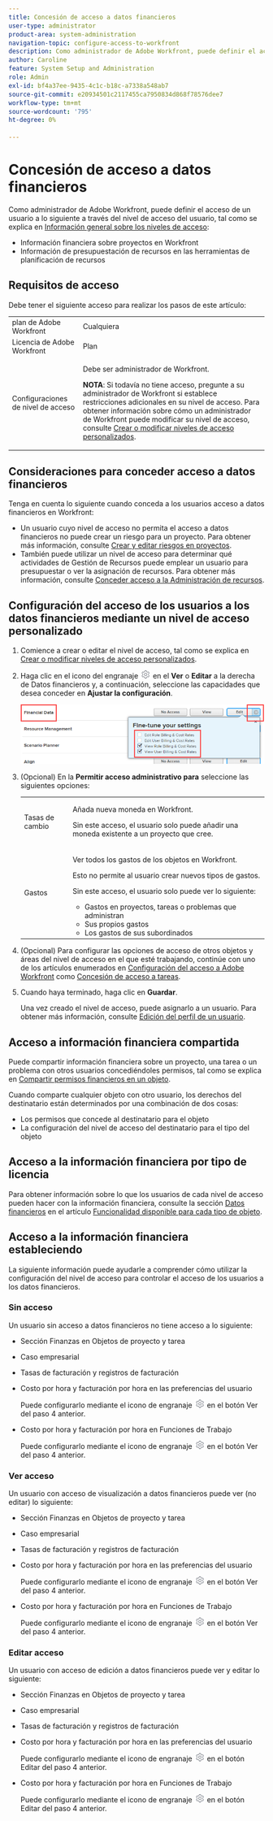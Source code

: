 ```yaml
---
title: Concesión de acceso a datos financieros
user-type: administrator
product-area: system-administration
navigation-topic: configure-access-to-workfront
description: Como administrador de Adobe Workfront, puede definir el acceso de un usuario a los datos financieros en Workfront a través de su nivel de acceso.
author: Caroline
feature: System Setup and Administration
role: Admin
exl-id: bf4a37ee-9435-4c1c-b18c-a7338a548ab7
source-git-commit: e20934501c2117455ca7950834d868f78576dee7
workflow-type: tm+mt
source-wordcount: '795'
ht-degree: 0%

---
```


# Concesión de acceso a datos financieros

Como administrador de Adobe Workfront, puede definir el acceso de un usuario a lo siguiente a través del nivel de acceso del usuario, tal como se explica en [Información general sobre los niveles de acceso](../../../administration-and-setup/add-users/access-levels-and-object-permissions/access-levels-overview.md):

* Información financiera sobre proyectos en Workfront
* Información de presupuestación de recursos en las herramientas de planificación de recursos

## Requisitos de acceso

Debe tener el siguiente acceso para realizar los pasos de este artículo:

<table style="table-layout:auto"> 
 <col> 
 <col> 
 <tbody> 
  <tr> 
   <td role="rowheader">plan de Adobe Workfront</td> 
   <td>Cualquiera</td> 
  </tr> 
  <tr> 
   <td role="rowheader">Licencia de Adobe Workfront</td> 
   <td>Plan</td> 
  </tr> 
  <tr> 
   <td role="rowheader">Configuraciones de nivel de acceso</td> 
   <td> <p>Debe ser administrador de Workfront.</p> <p><b>NOTA</b>: Si todavía no tiene acceso, pregunte a su administrador de Workfront si establece restricciones adicionales en su nivel de acceso. Para obtener información sobre cómo un administrador de Workfront puede modificar su nivel de acceso, consulte <a href="../../../administration-and-setup/add-users/configure-and-grant-access/create-modify-access-levels.md" class="MCXref xref" data-mc-variable-override="">Crear o modificar niveles de acceso personalizados</a>.</p> </td> 
  </tr> 
 </tbody> 
</table>

## Consideraciones para conceder acceso a datos financieros

Tenga en cuenta lo siguiente cuando conceda a los usuarios acceso a datos financieros en Workfront:

* Un usuario cuyo nivel de acceso no permita el acceso a datos financieros no puede crear un riesgo para un proyecto. Para obtener más información, consulte [Crear y editar riesgos en proyectos](../../../manage-work/projects/define-a-business-case/create-edit-risks-on-projects.md).
* También puede utilizar un nivel de acceso para determinar qué actividades de Gestión de Recursos puede emplear un usuario para presupuestar o ver la asignación de recursos. Para obtener más información, consulte [Conceder acceso a la Administración de recursos](../../../administration-and-setup/add-users/configure-and-grant-access/grant-access-resource-management.md).

## Configuración del acceso de los usuarios a los datos financieros mediante un nivel de acceso personalizado

1. Comience a crear o editar el nivel de acceso, tal como se explica en [Crear o modificar niveles de acceso personalizados](../../../administration-and-setup/add-users/configure-and-grant-access/create-modify-access-levels.md).
1. Haga clic en el icono del engranaje ![](assets/gear-icon-settings.png) en el **Ver** o **Editar** a la derecha de Datos financieros y, a continuación, seleccione las capacidades que desea conceder en **Ajustar la configuración**.

   ![](assets/financial-data-fine-tune-nwe.png)

1. (Opcional) En la **Permitir acceso administrativo para** seleccione las siguientes opciones:

   <table style="table-layout:auto"> 
    <col> 
    <col> 
    <tbody> 
     <tr> 
      <td role="rowheader">Tasas de cambio</td> 
      <td> <p>Añada nueva moneda en Workfront.</p> <p>Sin este acceso, el usuario solo puede añadir una moneda existente a un proyecto que cree.</p> </td> 
     </tr> 
     <tr> 
      <td role="rowheader">Gastos</td> 
      <td> <p>Ver todos los gastos de los objetos en Workfront.</p> <p>Esto no permite al usuario crear nuevos tipos de gastos.</p> <p>Sin este acceso, el usuario solo puede ver lo siguiente:</p> 
       <ul> 
        <li>Gastos en proyectos, tareas o problemas que administran</li> 
        <li>Sus propios gastos</li> 
        <li>Los gastos de sus subordinados</li> 
       </ul> </td> 
     </tr> 
    </tbody> 
   </table>

1. (Opcional) Para configurar las opciones de acceso de otros objetos y áreas del nivel de acceso en el que esté trabajando, continúe con uno de los artículos enumerados en [Configuración del acceso a Adobe Workfront](../../../administration-and-setup/add-users/configure-and-grant-access/configure-access.md) como [Concesión de acceso a tareas](../../../administration-and-setup/add-users/configure-and-grant-access/grant-access-tasks.md).
1. Cuando haya terminado, haga clic en **Guardar**.

   Una vez creado el nivel de acceso, puede asignarlo a un usuario. Para obtener más información, consulte [Edición del perfil de un usuario](../../../administration-and-setup/add-users/create-and-manage-users/edit-a-users-profile.md).

## Acceso a información financiera compartida

Puede compartir información financiera sobre un proyecto, una tarea o un problema con otros usuarios concediéndoles permisos, tal como se explica en [Compartir permisos financieros en un objeto](../../../workfront-basics/grant-and-request-access-to-objects/share-financial-permissions-object.md).

<!--
If you make changes here, make them also in the "Grant access to" articles where this snippet had to be converted to text:
* reports, dashboards, and calendars
* financial data
* issue
-->

Cuando comparte cualquier objeto con otro usuario, los derechos del destinatario están determinados por una combinación de dos cosas:

* Los permisos que concede al destinatario para el objeto
* La configuración del nivel de acceso del destinatario para el tipo del objeto

## Acceso a la información financiera por tipo de licencia

Para obtener información sobre lo que los usuarios de cada nivel de acceso pueden hacer con la información financiera, consulte la sección [Datos financieros](../../../administration-and-setup/add-users/access-levels-and-object-permissions/functionality-available-for-each-object-type.md#financia) en el artículo [Funcionalidad disponible para cada tipo de objeto](../../../administration-and-setup/add-users/access-levels-and-object-permissions/functionality-available-for-each-object-type.md).

## Acceso a la información financiera estableciendo

La siguiente información puede ayudarle a comprender cómo utilizar la configuración del nivel de acceso para controlar el acceso de los usuarios a los datos financieros.

### Sin acceso

Un usuario sin acceso a datos financieros no tiene acceso a lo siguiente:

* Sección Finanzas en Objetos de proyecto y tarea
* Caso empresarial
* Tasas de facturación y registros de facturación
* Costo por hora y facturación por hora en las preferencias del usuario

   Puede configurarlo mediante el icono de engranaje ![](assets/gear-icon-settings.png) en el botón Ver del paso 4 anterior.

* Costo por hora y facturación por hora en Funciones de Trabajo

   Puede configurarlo mediante el icono de engranaje ![](assets/gear-icon-settings.png) en el botón Ver del paso 4 anterior.

### Ver acceso

Un usuario con acceso de visualización a datos financieros puede ver (no editar) lo siguiente:

* Sección Finanzas en Objetos de proyecto y tarea
* Caso empresarial
* Tasas de facturación y registros de facturación
* Costo por hora y facturación por hora en las preferencias del usuario

   Puede configurarlo mediante el icono de engranaje ![](assets/gear-icon-settings.png) en el botón Ver del paso 4 anterior.

* Costo por hora y facturación por hora en Funciones de Trabajo

   Puede configurarlo mediante el icono de engranaje ![](assets/gear-icon-settings.png) en el botón Ver del paso 4 anterior.

### Editar acceso

Un usuario con acceso de edición a datos financieros puede ver y editar lo siguiente:

* Sección Finanzas en Objetos de proyecto y tarea
* Caso empresarial
* Tasas de facturación y registros de facturación
* Costo por hora y facturación por hora en las preferencias del usuario

   Puede configurarlo mediante el icono de engranaje ![](assets/gear-icon-settings.png) en el botón Editar del paso 4 anterior.

* Costo por hora y facturación por hora en Funciones de Trabajo

   Puede configurarlo mediante el icono de engranaje ![](assets/gear-icon-settings.png) en el botón Editar del paso 4 anterior.
